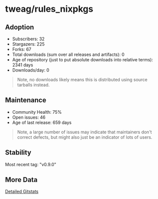 # tweag/rules_nixpkgs

## Adoption

- Subscribers: 32
- Stargazers: 225
- Forks: 67
- Total downloads (sum over all releases and artifacts): 0
- Age of repository (just to put absolute downloads into relative terms): 2341 days
- Downloads/day: 0

> Note, no downloads likely means this is distributed using source tarballs instead.

## Maintenance

- Community Health: 75%
- Open issues: 46
- Age of last release: 659 days

> Note, a large number of issues may indicate that maintainers don't correct defects, but might also
> just be an indicator of lots of users.

## Stability

Most recent tag: "v0.9.0"

## More Data

[Detailed Gitstats](/bazel-catalog/gitstats/tweag/rules_nixpkgs)

